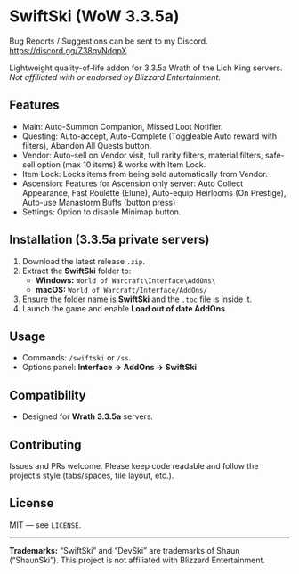 # SwiftSki (WoW 3.3.5a)
Bug Reports / Suggestions can be sent to my Discord. https://discord.gg/Z38qyNdqpX

Lightweight quality-of-life addon for 3.3.5a Wrath of the Lich King servers.  
_Not affiliated with or endorsed by Blizzard Entertainment._

## Features
- Main: Auto-Summon Companion, Missed Loot Notifier.
- Questing: Auto-accept, Auto-Complete (Toggleable Auto reward with filters), Abandon All Quests button.
- Vendor: Auto-sell on Vendor visit, full rarity filters, material filters, safe-sell option (max 10 items) & works with Item Lock.
- Item Lock: Locks items from being sold automatically from Vendor.
- Ascension: Features for Ascension only server: Auto Collect Appearance, Fast Roulette (Elune), Auto-equip Heirlooms (On Prestige), Auto-use Manastorm Buffs (button press)
- Settings: Option to disable Minimap button.

## Installation (3.3.5a private servers)
1. Download the latest release `.zip`.
2. Extract the **SwiftSki** folder to:
   - **Windows:** `World of Warcraft\Interface\AddOns\`
   - **macOS:** `World of Warcraft/Interface/AddOns/`
3. Ensure the folder name is **SwiftSki** and the `.toc` file is inside it.
4. Launch the game and enable **Load out of date AddOns**.

## Usage
- Commands: `/swiftski` or `/ss`.
- Options panel: **Interface → AddOns → SwiftSki**

## Compatibility
- Designed for **Wrath 3.3.5a** servers.

## Contributing
Issues and PRs welcome. Please keep code readable and follow the project’s style (tabs/spaces, file layout, etc.).

## License
MIT — see `LICENSE`.

---

**Trademarks:** “SwiftSki” and “DevSki” are trademarks of Shaun (“ShaunSki”). This project is not affiliated with Blizzard Entertainment.
